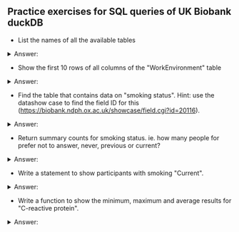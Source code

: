 ## Practice exercises for SQL queries of UK Biobank duckDB

* List the names of all the available tables
<details>
  <summary>Answer:</summary>
  
```SQL
SELECT table_name
FROM INFORMATION_SCHEMA.TABLES;
```
</details>

* Show the first 10 rows of all columns of the "WorkEnvironment" table
<details>
  <summary>Answer:</summary>

```SQL
SELECT * 
FROM WorkEnvironment 
LIMIT 5;
```
</details>

* Find the table that contains data on "smoking status". Hint: use the datashow case to find the field ID for this (https://biobank.ndph.ox.ac.uk/showcase/field.cgi?id=20116).
<details>
  <summary>Answer:</summary>

The field ID for smoking status is "20116".
```SQL
SELECT      COLUMN_NAME AS 'ColumnName'
            ,TABLE_NAME AS  'TableName'
FROM        INFORMATION_SCHEMA.COLUMNS
WHERE       COLUMN_NAME LIKE '%f.20116.%'
ORDER BY    TableName
            ,ColumnName;
```
This shows us the 4 columns representing the different instances for smoking and that they are all found in the Touchscreen table.
</details>

* Return summary counts for smoking status. ie. how many people for prefer not to answer, never, previous or current?
<details>
  <summary>Answer:</summary>

```SQL

```
</details>

* Write a statement to show participants with smoking "Current".
<details>
  <summary>Answer:</summary>
```SQL

```
</details>

* Write a statement that counts the number of rows from inner joining X and X where Y is X.
<details>
  <summary>Answer:</summary>
```SQL

```
</details>

* Write a function to show the minimum, maximum and average results for "C-reactive protein". 
<details>
  <summary>Answer:</summary>
```SQL

```
</details>


